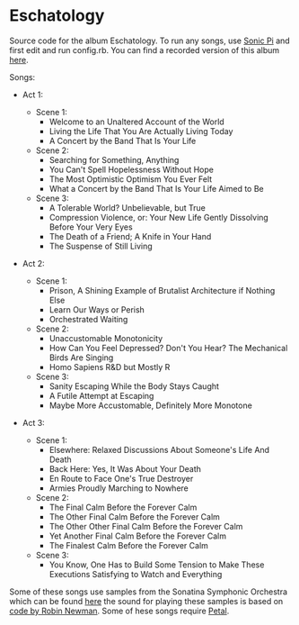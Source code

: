 # Eschatology
Source code for the album Eschatology. To run any songs, use [Sonic Pi](https://sonic-pi.net/) and first edit and run config.rb. You can find a recorded version of this album [here](https://beguiledbyguillotining.bandcamp.com/album/eschatology).

Songs:
- Act 1:
	- Scene 1:
		- Welcome to an Unaltered Account of the World
		- Living the Life That You Are Actually Living Today
		- A Concert by the Band That Is Your Life
	- Scene 2:
		- Searching for Something, Anything
		- You Can't Spell Hopelessness Without Hope
		- The Most Optimistic Optimism You Ever Felt
		- What a Concert by the Band That Is Your Life Aimed to Be
	- Scene 3:
		- A Tolerable World? Unbelievable, but True
		- Compression Violence, or: Your New Life Gently Dissolving Before Your Very Eyes
		- The Death of a Friend; A Knife in Your Hand
		- The Suspense of Still Living

- Act 2:
	- Scene 1:
		- Prison, A Shining Example of Brutalist Architecture if Nothing Else
		- Learn Our Ways or Perish
		- Orchestrated Waiting
	- Scene 2:
		- Unaccustomable Monotonicity
		- How Can You Feel Depressed? Don't You Hear? The Mechanical Birds Are Singing
		- Homo Sapiens R&D but Mostly R
	- Scene 3:
		- Sanity Escaping While the Body Stays Caught
		- A Futile Attempt at Escaping
		- Maybe More Accustomable, Definitely More Monotone


- Act 3:
	- Scene 1:
		- Elsewhere: Relaxed Discussions About Someone's Life And Death
		- Back Here: Yes, It Was About Your Death
		- En Route to Face One's True Destroyer
		- Armies Proudly Marching to Nowhere
	- Scene 2:
		- The Final Calm Before the Forever Calm
		- The Other Final Calm Before the Forever Calm
		- The Other Other Final Calm Before the Forever Calm
		- Yet Another Final Calm Before the Forever Calm
		- The Finalest Calm Before the Forever Calm
	- Scene 3:
		- You Know, One Has to Build Some Tension to Make These Executions Satisfying to Watch and Everything


Some of these songs use samples from the Sonatina Symphonic Orchestra which can be found [here](https://github.com/peastman/sso) the sound for playing these samples is based on [code by Robin Newman](https://rbnrpi.wordpress.com/2016/03/16/sonatina-symphonic-orchestra-revisited-to-give-55-sample-voices-for-sonic-pi/). Some of hese songs require [Petal](https://github.com/siaflab/petal).

